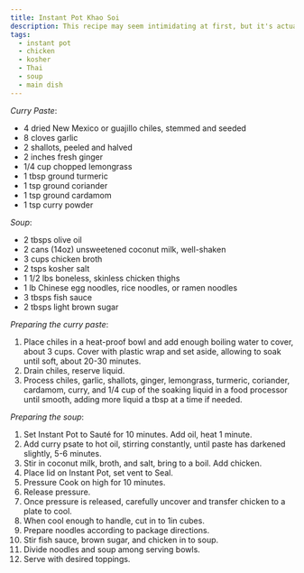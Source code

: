 ```yaml
---
title: Instant Pot Khao Soi
description: This recipe may seem intimidating at first, but it's actually pretty simple and quite tasty.
tags:
  - instant pot
  - chicken
  - kosher
  - Thai
  - soup
  - main dish
---
```

*Curry Paste*:
* 4 dried New Mexico or guajillo chiles, stemmed and seeded
* 8 cloves garlic
* 2 shallots, peeled and halved
* 2 inches fresh ginger
* 1/4 cup chopped lemongrass
* 1 tbsp ground turmeric
* 1 tsp ground coriander
* 1 tsp ground cardamom
* 1 tsp curry powder

*Soup*:
* 2 tbsps olive oil
* 2 cans (14oz) unsweetened coconut milk, well-shaken
* 3 cups chicken broth
* 2 tsps kosher salt
* 1 1/2 lbs boneless, skinless chicken thighs
* 1 lb Chinese egg noodles, rice noodles, or ramen noodles
* 3 tbsps fish sauce
* 2 tbsps light brown sugar

*Preparing the curry paste*:
1. Place chiles in a heat-proof bowl and add enough boiling water to cover, about 3 cups. Cover with plastic wrap and set aside, allowing to soak until soft, about 20-30 minutes.
1. Drain chiles, reserve liquid.
1. Process chiles, garlic, shallots, ginger, lemongrass, turmeric, coriander, cardamom, curry, and 1/4 cup of the soaking liquid in a food processor until smooth, adding more liquid a tbsp at a time if needed.

*Preparing the soup*:
1. Set Instant Pot to Sauté for 10 minutes. Add oil, heat 1 minute.
1. Add curry psate to hot oil, stirring constantly, until paste has darkened slightly, 5-6 minutes.
1. Stir in coconut milk, broth, and salt, bring to a boil. Add chicken.
1. Place lid on Instant Pot, set vent to Seal.
1. Pressure Cook on high for 10 minutes.
1. Release pressure.
1. Once pressure is released, carefully uncover and transfer chicken to a plate to cool.
1. When cool enough to handle, cut in to 1in cubes.
1. Prepare noodles according to package directions.
1. Stir fish sauce, brown sugar, and chicken in to soup.
1. Divide noodles and soup among serving bowls.
1. Serve with desired toppings.
